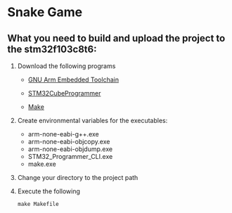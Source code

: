 # Snake Game

## What you need to build and upload the project to the stm32f103c8t6:

1. Download the following programs

    * [GNU Arm Embedded Toolchain][gnu arm]

    * [STM32CubeProgrammer][programmer]

    * [Make][makelink]

2. Create environmental variables for the executables:
    
    * arm-none-eabi-g++.exe
    * arm-none-eabi-objcopy.exe
    * arm-none-eabi-objdump.exe
    * STM32_Programmer_CLI.exe
    * make.exe

3. Change your directory to the project path

4. Execute the following
    
    ```shell
    make Makefile
    ```

[gnu arm]: https://developer.arm.com/tools-and-software/open-source-software/developer-tools/gnu-toolchain/gnu-rm/downloads
[programmer]: https://www.st.com/en/development-tools/stm32cubeprog.html
[makelink]: http://gnuwin32.sourceforge.net/packages/make.htm
